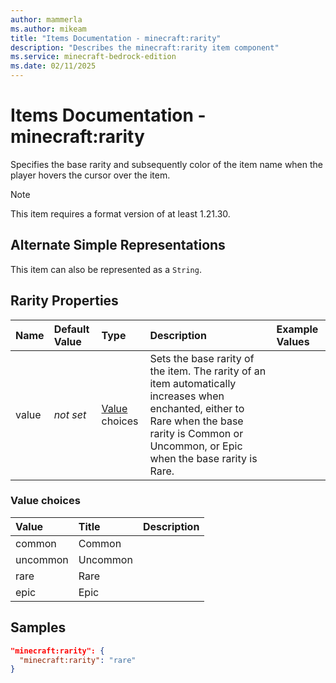 ```yaml
---
author: mammerla
ms.author: mikeam
title: "Items Documentation - minecraft:rarity"
description: "Describes the minecraft:rarity item component"
ms.service: minecraft-bedrock-edition
ms.date: 02/11/2025 
---
```


# Items Documentation - minecraft:rarity

Specifies the base rarity and subsequently color of the item name when the player hovers the cursor over the item.

> [!Note]
> This item requires a format version of at least 1.21.30.

## Alternate Simple Representations

This item can also be represented as a `String`.


## Rarity Properties

|Name       |Default Value |Type |Description |Example Values |
|:----------|:-------------|:----|:-----------|:------------- |
| value | *not set* | [Value](#value-choices) choices | Sets the base rarity of the item. The rarity of an item automatically increases when enchanted, either to Rare when the base rarity is Common or Uncommon, or Epic when the base rarity is Rare. |  | 

### Value choices

|Value       |Title |Description |
|:-----------|:-----|:-----------|
| common | Common | |
| uncommon | Uncommon | |
| rare | Rare | |
| epic | Epic | |

## Samples


```json
"minecraft:rarity": {
  "minecraft:rarity": "rare"
}
```

